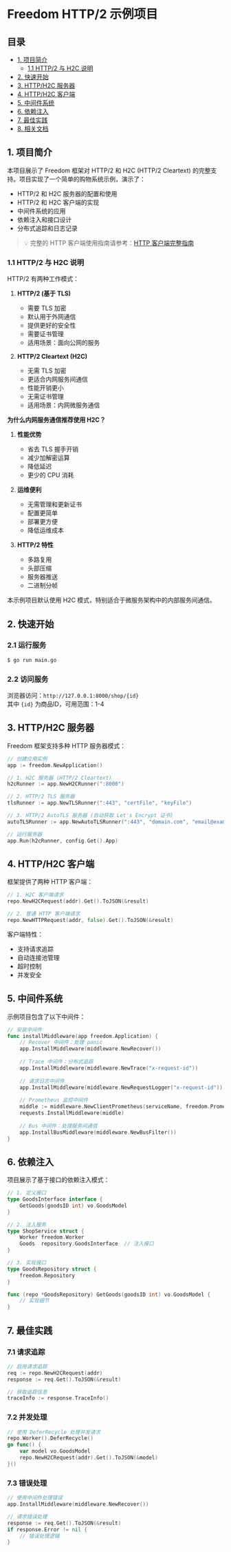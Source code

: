 # Freedom HTTP/2 示例项目

## 目录
- [1. 项目简介](#1-项目简介)
  - [1.1 HTTP/2 与 H2C 说明](#11-http2-与-h2c-说明)
- [2. 快速开始](#2-快速开始)
- [3. HTTP/H2C 服务器](#3-httph2c-服务器)
- [4. HTTP/H2C 客户端](#4-httph2c-客户端)
- [5. 中间件系统](#5-中间件系统)
- [6. 依赖注入](#6-依赖注入)
- [7. 最佳实践](#7-最佳实践)
- [8. 相关文档](#8-相关文档)

## 1. 项目简介

本项目展示了 Freedom 框架对 HTTP/2 和 H2C (HTTP/2 Cleartext) 的完整支持。项目实现了一个简单的购物系统示例，演示了：

- HTTP/2 和 H2C 服务器的配置和使用
- HTTP/2 和 H2C 客户端的实现
- 中间件系统的应用
- 依赖注入和接口设计
- 分布式追踪和日志记录

> 💡 完整的 HTTP 客户端使用指南请参考：[HTTP 客户端完整指南](../doc/http-client-guide.md)

### 1.1 HTTP/2 与 H2C 说明

HTTP/2 有两种工作模式：

1. **HTTP/2 (基于 TLS)**
   - 需要 TLS 加密
   - 默认用于外网通信
   - 提供更好的安全性
   - 需要证书管理
   - 适用场景：面向公网的服务

2. **HTTP/2 Cleartext (H2C)**
   - 无需 TLS 加密
   - 更适合内网服务间通信
   - 性能开销更小
   - 无需证书管理
   - 适用场景：内网微服务通信

**为什么内网服务通信推荐使用 H2C？**

1. **性能优势**
   - 省去 TLS 握手开销
   - 减少加解密运算
   - 降低延迟
   - 更少的 CPU 消耗

2. **运维便利**
   - 无需管理和更新证书
   - 配置更简单
   - 部署更方便
   - 降低运维成本

3. **HTTP/2 特性**
   - 多路复用
   - 头部压缩
   - 服务器推送
   - 二进制分帧

本示例项目默认使用 H2C 模式，特别适合于微服务架构中的内部服务间通信。

## 2. 快速开始

### 2.1 运行服务

```bash
$ go run main.go
```

### 2.2 访问服务

浏览器访问：`http://127.0.0.1:8000/shop/{id}`  
其中 `{id}` 为商品ID，可用范围：1-4

## 3. HTTP/H2C 服务器

Freedom 框架支持多种 HTTP 服务器模式：

```go
// 创建应用实例
app := freedom.NewApplication()

// 1. H2C 服务器 (HTTP/2 Cleartext)
h2cRunner := app.NewH2CRunner(":8000")

// 2. HTTP/2 TLS 服务器
tlsRunner := app.NewTLSRunner(":443", "certFile", "keyFile")

// 3. HTTP/2 AutoTLS 服务器 (自动获取 Let's Encrypt 证书)
autoTLSRunner := app.NewAutoTLSRunner(":443", "domain.com", "email@example.com")

// 运行服务器
app.Run(h2cRunner, config.Get().App)
```

## 4. HTTP/H2C 客户端

框架提供了两种 HTTP 客户端：

```go
// 1. H2C 客户端请求
repo.NewH2CRequest(addr).Get().ToJSON(&result)

// 2. 普通 HTTP 客户端请求
repo.NewHTTPRequest(addr, false).Get().ToJSON(&result)
```

客户端特性：
- 支持请求追踪
- 自动连接池管理
- 超时控制
- 并发安全

## 5. 中间件系统

示例项目包含了以下中间件：

```go
// 安装中间件
func installMiddleware(app freedom.Application) {
    // Recover 中间件：处理 panic
    app.InstallMiddleware(middleware.NewRecover())
    
    // Trace 中间件：分布式追踪
    app.InstallMiddleware(middleware.NewTrace("x-request-id"))
    
    // 请求日志中间件
    app.InstallMiddleware(middleware.NewRequestLogger("x-request-id"))
    
    // Prometheus 监控中间件
    middle := middleware.NewClientPrometheus(serviceName, freedom.Prometheus())
    requests.InstallMiddleware(middle)
    
    // Bus 中间件：处理服务间通信
    app.InstallBusMiddleware(middleware.NewBusFilter())
}
```

## 6. 依赖注入

项目展示了基于接口的依赖注入模式：

```go
// 1. 定义接口
type GoodsInterface interface {
    GetGoods(goodsID int) vo.GoodsModel
}

// 2. 注入服务
type ShopService struct {
    Worker freedom.Worker
    Goods  repository.GoodsInterface  // 注入接口
}

// 3. 实现接口
type GoodsRepository struct {
    freedom.Repository
}

func (repo *GoodsRepository) GetGoods(goodsID int) vo.GoodsModel {
    // 实现细节
}
```

## 7. 最佳实践

### 7.1 请求追踪

```go
// 启用请求追踪
req := repo.NewH2CRequest(addr)
response := req.Get().ToJSON(&result)

// 获取追踪信息
traceInfo := response.TraceInfo()
```

### 7.2 并发处理

```go
// 使用 DeferRecycle 处理并发请求
repo.Worker().DeferRecycle()
go func() {
    var model vo.GoodsModel
    repo.NewH2CRequest(addr).Get().ToJSON(&model)
}()
```

### 7.3 错误处理

```go
// 使用中间件处理错误
app.InstallMiddleware(middleware.NewRecover())

// 请求错误处理
response := req.Get().ToJSON(&result)
if response.Error != nil {
    // 错误处理逻辑
}
```

